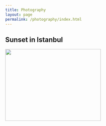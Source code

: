 ```yaml
---
title: Photography
layout: page
permalink: /photography/index.html
---
```


<h2> Sunset in Istanbul </h2>
<img src="sunset_istanbul.jpg" style="width:304px;height:228px;">
